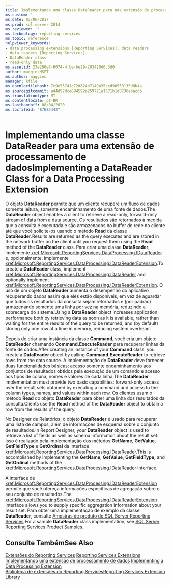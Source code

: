 ```yaml
---
title: Implementando uma classe DataReader para uma extensão de processamento de dados | Microsoft Docs
ms.custom: ''
ms.date: 03/06/2017
ms.prod: sql-server-2014
ms.reviewer: ''
ms.technology: reporting-services
ms.topic: reference
helpviewer_keywords:
- data processing extensions [Reporting Services], data readers
- data readers [Reporting Services]
- DataReader class
- read-only data
ms.assetid: 23e286e7-6074-4fbe-be29-203420d6c3d0
author: maggiesMSFT
ms.author: maggies
manager: kfile
ms.openlocfilehash: 7c9e55741c72d624b7149435ced90550135d8b4a
ms.sourcegitcommit: ad4d92dce894592a259721a1571b1d8736abacdb
ms.translationtype: MT
ms.contentlocale: pt-BR
ms.lasthandoff: 08/04/2020
ms.locfileid: "87685442"
---
```

# <a name="implementing-a-datareader-class-for-a-data-processing-extension"></a><span data-ttu-id="0e049-102">Implementando uma classe DataReader para uma extensão de processamento de dados</span><span class="sxs-lookup"><span data-stu-id="0e049-102">Implementing a DataReader Class for a Data Processing Extension</span></span>
  <span data-ttu-id="0e049-103">O objeto **DataReader** permite que um cliente recupere um fluxo de dados somente leitura, somente encaminhamento de uma fonte de dados.</span><span class="sxs-lookup"><span data-stu-id="0e049-103">The **DataReader** object enables a client to retrieve a read-only, forward-only stream of data from a data source.</span></span> <span data-ttu-id="0e049-104">Os resultados são retornados à medida que a consulta é executada e são armazenados no buffer de rede no cliente até que você solicite-os usando o método **Read** da classe **DataReader**.</span><span class="sxs-lookup"><span data-stu-id="0e049-104">Results are returned as the query executes and are stored in the network buffer on the client until you request them using the **Read** method of the **DataReader** class.</span></span> <span data-ttu-id="0e049-105">Para criar uma classe **DataReader**, implemente <xref:Microsoft.ReportingServices.DataProcessing.IDataReader> e, opcionalmente, implemente <xref:Microsoft.ReportingServices.DataProcessing.IDataReaderExtension>.</span><span class="sxs-lookup"><span data-stu-id="0e049-105">To create a **DataReader** class, implement <xref:Microsoft.ReportingServices.DataProcessing.IDataReader> and optionally implement <xref:Microsoft.ReportingServices.DataProcessing.IDataReaderExtension>.</span></span> <span data-ttu-id="0e049-106">O uso de um objeto **DataReader** aumenta o desempenho do aplicativo recuperando dados assim que eles estão disponíveis, em vez de aguardar que todos os resultados da consulta sejam retornados e (por padrão) armazenando somente uma linha por vez na memória, reduzindo a sobrecarga do sistema.</span><span class="sxs-lookup"><span data-stu-id="0e049-106">Using a **DataReader** object increases application performance both by retrieving data as soon as it is available, rather than waiting for the entire results of the query to be returned, and (by default) storing only one row at a time in memory, reducing system overhead.</span></span>  
  
 <span data-ttu-id="0e049-107">Depois de criar uma instância da classe **Command**, você cria um objeto **DataReader** chamando **Command.ExecuteReader** para recuperar linhas da fonte de dados.</span><span class="sxs-lookup"><span data-stu-id="0e049-107">After creating an instance of your **Command** class, you create a **DataReader** object by calling **Command.ExecuteReader** to retrieve rows from the data source.</span></span> <span data-ttu-id="0e049-108">A implementação de **DataReader** deve fornecer duas funcionalidades básicas: acesso somente encaminhamento aos conjuntos de resultados obtidos pela execução de um comando e acesso aos tipos de coluna, nomes e valores de cada linha.</span><span class="sxs-lookup"><span data-stu-id="0e049-108">The **DataReader** implementation must provide two basic capabilities: forward-only access over the result sets obtained by executing a command and access to the column types, names, and values within each row.</span></span> <span data-ttu-id="0e049-109">Os clientes usam o método **Read** do objeto **DataReader** para obter uma linha dos resultados da consulta.</span><span class="sxs-lookup"><span data-stu-id="0e049-109">Clients use the **Read** method of the **DataReader** object to obtain a row from the results of the query.</span></span>  
  
 <span data-ttu-id="0e049-110">No Designer de Relatórios, o objeto **DataReader** é usado para recuperar uma lista de campos, além de informações de esquema sobre o conjunto de resultados.</span><span class="sxs-lookup"><span data-stu-id="0e049-110">In Report Designer, your **DataReader** object is used to retrieve a list of fields as well as schema information about the result set.</span></span> <span data-ttu-id="0e049-111">Isso é realizado pela implementação dos métodos **GetName**, **GetValue**, **GetFieldType** e **GetOrdinal** da interface <xref:Microsoft.ReportingServices.DataProcessing.IDataReader>.</span><span class="sxs-lookup"><span data-stu-id="0e049-111">This is accomplished by implementing the **GetName**, **GetValue**, **GetFieldType,** and **GetOrdinal** methods of the <xref:Microsoft.ReportingServices.DataProcessing.IDataReader> interface.</span></span>  
  
 <span data-ttu-id="0e049-112">A interface de <xref:Microsoft.ReportingServices.DataProcessing.IDataReaderExtension> permite que você ofereça informações específicas de agregação sobre o seu conjunto de resultados.</span><span class="sxs-lookup"><span data-stu-id="0e049-112">The <xref:Microsoft.ReportingServices.DataProcessing.IDataReaderExtension> interface allows you to supply specific aggregation information about your result set.</span></span> <span data-ttu-id="0e049-113">Para obter uma implementação de exemplo da classe **DataReader**, consulte [Amostras de produto do SQL Server Reporting Services](https://go.microsoft.com/fwlink/?LinkId=177889).</span><span class="sxs-lookup"><span data-stu-id="0e049-113">For a sample **DataReader** class implementation, see [SQL Server Reporting Services Product Samples](https://go.microsoft.com/fwlink/?LinkId=177889).</span></span>  
  
## <a name="see-also"></a><span data-ttu-id="0e049-114">Consulte Também</span><span class="sxs-lookup"><span data-stu-id="0e049-114">See Also</span></span>  
 <span data-ttu-id="0e049-115">[Extensões do Reporting Services](../reporting-services-extensions.md) </span><span class="sxs-lookup"><span data-stu-id="0e049-115">[Reporting Services Extensions](../reporting-services-extensions.md) </span></span>  
 <span data-ttu-id="0e049-116">[Implementando uma extensão de processamento de dados](implementing-a-data-processing-extension.md) </span><span class="sxs-lookup"><span data-stu-id="0e049-116">[Implementing a Data Processing Extension](implementing-a-data-processing-extension.md) </span></span>  
 [<span data-ttu-id="0e049-117">Biblioteca de extensões do Reporting Services</span><span class="sxs-lookup"><span data-stu-id="0e049-117">Reporting Services Extension Library</span></span>](../reporting-services-extension-library.md)  
  
  
